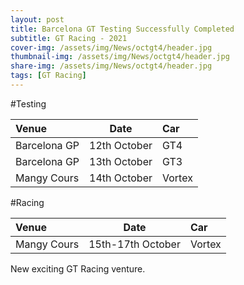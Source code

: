 ```yaml
---
layout: post
title: Barcelona GT Testing Successfully Completed
subtitle: GT Racing - 2021
cover-img: /assets/img/News/octgt4/header.jpg
thumbnail-img: /assets/img/News/octgt4/header.jpg
share-img: /assets/img/News/octgt4/header.jpg
tags: [GT Racing]
---
```


#Testing

| **Venue**     | **Date**          | **Car**|
|:--------------|:-----------------:|:------ |
| Barcelona GP  | 12th October      | GT4    |
| Barcelona GP  | 13th October      | GT3    |
| Mangy Cours   | 14th October      | Vortex |

#Racing

| **Venue**     | **Date**          | **Car**|
|:--------------|:-----------------:|:------ |
| Mangy Cours   | 15th-17th October | Vortex |


New exciting GT Racing venture.
